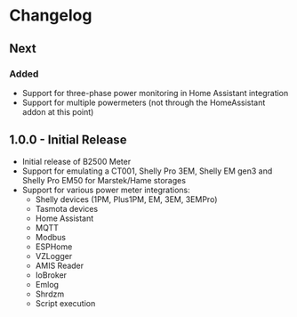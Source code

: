 # Changelog

## Next

### Added
- Support for three-phase power monitoring in Home Assistant integration
- Support for multiple powermeters (not through the HomeAssistant addon at this point)

## 1.0.0 - Initial Release

- Initial release of B2500 Meter
- Support for emulating a CT001, Shelly Pro 3EM, Shelly EM gen3 and Shelly Pro EM50 for Marstek/Hame storages
- Support for various power meter integrations:
  - Shelly devices (1PM, Plus1PM, EM, 3EM, 3EMPro)
  - Tasmota devices
  - Home Assistant
  - MQTT
  - Modbus
  - ESPHome
  - VZLogger
  - AMIS Reader
  - IoBroker
  - Emlog
  - Shrdzm
  - Script execution
